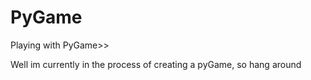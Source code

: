 # PyGame
Playing with PyGame>>

Well im currently in the process of creating a pyGame, so hang around
